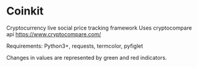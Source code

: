 # Coinkit
Cryptocurrency live social price tracking framework
Uses cryptocompare api https://www.cryptocompare.com/

Requirements: 
  Python3+,
  requests,
  termcolor,
  pyfiglet
  
  
Changes in values are represented by green and red indicators. 
